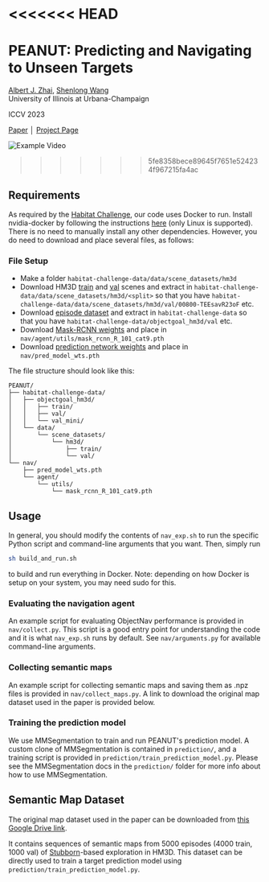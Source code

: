<<<<<<< HEAD
=======
# PEANUT: Predicting and Navigating to Unseen Targets

[Albert J. Zhai](https://ajzhai.github.io/), [Shenlong Wang](https://shenlong.web.illinois.edu/)<br/>
University of Illinois at Urbana-Champaign

ICCV 2023

[Paper](https://arxiv.org/abs/2212.02497) │ [Project Page](https://ajzhai.github.io/PEANUT/)

![Example Video](docs/example_vid.gif)

>>>>>>> 5fe8358bece89645f7651e524234f967215fa4ac
## Requirements
 As required by the [Habitat Challenge](https://github.com/facebookresearch/habitat-challenge), our code uses Docker to run. Install nvidia-docker by following the instructions [here](https://docs.nvidia.com/datacenter/cloud-native/container-toolkit/latest/install-guide.html#docker) (only Linux is supported). There is no need to manually install any other dependencies. However, you do need to download and place several files, as follows:


###  File Setup

* Make a folder `habitat-challenge-data/data/scene_datasets/hm3d`
* Download HM3D [train](https://api.matterport.com/resources/habitat/hm3d-train-habitat.tar) and [val](https://api.matterport.com/resources/habitat/hm3d-val-habitat.tar) scenes and extract in `habitat-challenge-data/data/scene_datasets/hm3d/<split>` so that you have `habitat-challenge-data/data/scene_datasets/hm3d/val/00800-TEEsavR23oF` etc.
* Download [episode dataset](https://dl.fbaipublicfiles.com/habitat/data/datasets/objectnav/hm3d/v1/objectnav_hm3d_v1.zip) and extract in `habitat-challenge-data` so that you have `habitat-challenge-data/objectgoal_hm3d/val` etc.
* Download [Mask-RCNN weights](https://drive.google.com/file/d/1tJ9MFK6Th7SY1iJTPrtpOmXNHB4ztPxC/view?usp=share_link) and place in `nav/agent/utils/mask_rcnn_R_101_cat9.pth`
* Download [prediction network weights](https://drive.google.com/file/d/1Xvly65BKVyy92Ja5GL7YwxryDrsnyO05/view?usp=share_link) and place in `nav/pred_model_wts.pth`
  
The file structure should look like this:
```
PEANUT/
├── habitat-challenge-data/
│   ├── objectgoal_hm3d/
│   │   ├── train/
│   │   ├── val/
│   │   └── val_mini/
│   └── data/
│       └── scene_datasets/
│           └── hm3d/
│               ├── train/
│               └── val/
└── nav/
    ├── pred_model_wts.pth
    └── agent/
        └── utils/
            └── mask_rcnn_R_101_cat9.pth
```

## Usage
In general, you should modify the contents of `nav_exp.sh` to run the specific Python script and command-line arguments that you want. Then, simply run
```bash
sh build_and_run.sh
```
to build and run everything in Docker. Note: depending on how Docker is setup on your system, you may need sudo for this.

### Evaluating the navigation agent
An example script for evaluating ObjectNav performance is provided in `nav/collect.py`. This script is a good entry point for understanding the code and it is what `nav_exp.sh` runs by default. See `nav/arguments.py` for available command-line arguments.

### Collecting semantic maps
An example script for collecting semantic maps and saving them as .npz files is provided in `nav/collect_maps.py`. A link to download the original map dataset used in the paper is provided below.

### Training the prediction model
We use MMSegmentation to train and run PEANUT's prediction model. A custom clone of MMSegmentation is contained in `prediction/`, and a training script is provided in `prediction/train_prediction_model.py`. Please see the MMSegmentation docs in the `prediction/` folder for more info about how to use MMSegmentation.


## Semantic Map Dataset
The original map dataset used in the paper can be downloaded from [this Google Drive link](https://drive.google.com/file/d/134omZAAu_zYUaOYuNQcDMPhZCdxV0zbZ/view?usp=sharing). 

It contains sequences of semantic maps from 5000 episodes (4000 train, 1000 val) of [Stubborn](https://github.com/Improbable-AI/Stubborn)-based exploration  in HM3D. This dataset can be directly used to train a target prediction model using `prediction/train_prediction_model.py`.
